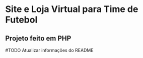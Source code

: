 # Site e Loja Virtual para Time de Futebol
Projeto feito em PHP
-------------------------------------------
#TODO Atualizar informações do README
